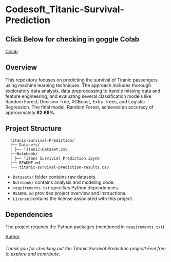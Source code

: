 # Codesoft_Titanic-Survival-Prediction

## Click Below for checking in goggle Colab 

[Colab](https://colab.research.google.com/drive/1JEOEja2p2_dx2XnKtFTx3VQhNTfCvuZ7#scrollTo=89d84482-a463-41f2-8c8e-2a52bff0163b)

  
## Overview

This repository focuses on predicting the survival of Titanic passengers using machine learning techniques. The approach includes thorough exploratory data analysis, data preprocessing to handle missing data and feature engineering, and evaluating several classification models like Random Forest, Decision Tree, XGBoost, Extra Trees, and Logistic Regression. The final model, Random Forest, achieved an accuracy of approximately **82.68%**.


## Project Structure
  ```
    Titanic-Survival-Prediction/
    ├── Datasets/
    │ ├── Titanic-Dataset.csv
    ├──Notebook/
    │ ├── Titanc Survivial Prediction.ipynb
    ├── README.md
    └── titanic-survival-prediction-results.csv
  ```
- `Datasets/` folder contains raw datasets.  
- `Notebook/` contains analysis and modeling code.  
- `requirements.txt` specifies Python dependencies.  
- `README.md` provides project overview and instructions.
- `License` contains the license associated with this project.

## Dependencies

The project requires the Python packages (mentioned in `requirements.txt`)

 [Author](www.linkedin.com/in/vaibhav-vannale-2a051b28a)

###### Thank you for checking out the Titanic Survival Prediction project! Feel free to explore and contribute.


